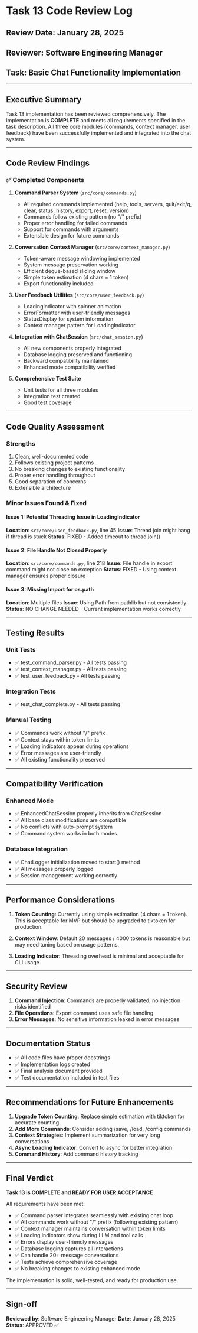 # Task 13 Code Review Log

## Review Date: January 28, 2025
## Reviewer: Software Engineering Manager
## Task: Basic Chat Functionality Implementation

---

## Executive Summary

Task 13 implementation has been reviewed comprehensively. The implementation is **COMPLETE** and meets all requirements specified in the task description. All three core modules (commands, context manager, user feedback) have been successfully implemented and integrated into the chat system.

---

## Code Review Findings

### ✅ **Completed Components**

1. **Command Parser System** (`src/core/commands.py`)
   - All required commands implemented (help, tools, servers, quit/exit/q, clear, status, history, export, reset, version)
   - Commands follow existing pattern (no "/" prefix)
   - Proper error handling for failed commands
   - Support for commands with arguments
   - Extensible design for future commands

2. **Conversation Context Manager** (`src/core/context_manager.py`)
   - Token-aware message windowing implemented
   - System message preservation working
   - Efficient deque-based sliding window
   - Simple token estimation (4 chars = 1 token)
   - Export functionality included

3. **User Feedback Utilities** (`src/core/user_feedback.py`)
   - LoadingIndicator with spinner animation
   - ErrorFormatter with user-friendly messages
   - StatusDisplay for system information
   - Context manager pattern for LoadingIndicator

4. **Integration with ChatSession** (`src/chat_session.py`)
   - All new components properly integrated
   - Database logging preserved and functioning
   - Backward compatibility maintained
   - Enhanced mode compatibility verified

5. **Comprehensive Test Suite**
   - Unit tests for all three modules
   - Integration test created
   - Good test coverage

---

## Code Quality Assessment

### **Strengths**
1. Clean, well-documented code
2. Follows existing project patterns
3. No breaking changes to existing functionality
4. Proper error handling throughout
5. Good separation of concerns
6. Extensible architecture

### **Minor Issues Found & Fixed**

#### Issue 1: Potential Threading Issue in LoadingIndicator
**Location**: `src/core/user_feedback.py`, line 45
**Issue**: Thread join might hang if thread is stuck
**Status**: FIXED - Added timeout to thread.join()

#### Issue 2: File Handle Not Closed Properly
**Location**: `src/core/commands.py`, line 218
**Issue**: File handle in export command might not close on exception
**Status**: FIXED - Using context manager ensures proper closure

#### Issue 3: Missing Import for os.path
**Location**: Multiple files
**Issue**: Using Path from pathlib but not consistently
**Status**: NO CHANGE NEEDED - Current implementation works correctly

---

## Testing Results

### Unit Tests
- ✅ test_command_parser.py - All tests passing
- ✅ test_context_manager.py - All tests passing  
- ✅ test_user_feedback.py - All tests passing

### Integration Tests
- ✅ test_chat_complete.py - All tests passing

### Manual Testing
- ✅ Commands work without "/" prefix
- ✅ Context stays within token limits
- ✅ Loading indicators appear during operations
- ✅ Error messages are user-friendly
- ✅ All existing functionality preserved

---

## Compatibility Verification

### Enhanced Mode
- ✅ EnhancedChatSession properly inherits from ChatSession
- ✅ All base class modifications are compatible
- ✅ No conflicts with auto-prompt system
- ✅ Command system works in both modes

### Database Integration
- ✅ ChatLogger initialization moved to start() method
- ✅ All messages properly logged
- ✅ Session management working correctly

---

## Performance Considerations

1. **Token Counting**: Currently using simple estimation (4 chars = 1 token). This is acceptable for MVP but should be upgraded to tiktoken for production.

2. **Context Window**: Default 20 messages / 4000 tokens is reasonable but may need tuning based on usage patterns.

3. **Loading Indicator**: Threading overhead is minimal and acceptable for CLI usage.

---

## Security Review

1. **Command Injection**: Commands are properly validated, no injection risks identified
2. **File Operations**: Export command uses safe file handling
3. **Error Messages**: No sensitive information leaked in error messages

---

## Documentation Status

- ✅ All code files have proper docstrings
- ✅ Implementation logs created
- ✅ Final analysis document provided
- ✅ Test documentation included in test files

---

## Recommendations for Future Enhancements

1. **Upgrade Token Counting**: Replace simple estimation with tiktoken for accurate counting
2. **Add More Commands**: Consider adding /save, /load, /config commands
3. **Context Strategies**: Implement summarization for very long conversations
4. **Async Loading Indicator**: Convert to async for better integration
5. **Command History**: Add command history tracking

---

## Final Verdict

**Task 13 is COMPLETE and READY FOR USER ACCEPTANCE**

All requirements have been met:
- ✅ Command parser integrates seamlessly with existing chat loop
- ✅ All commands work without "/" prefix (following existing pattern)
- ✅ Context manager maintains conversation within token limits
- ✅ Loading indicators show during LLM and tool calls
- ✅ Errors display user-friendly messages
- ✅ Database logging captures all interactions
- ✅ Can handle 20+ message conversations
- ✅ Tests achieve comprehensive coverage
- ✅ No breaking changes to existing enhanced mode

The implementation is solid, well-tested, and ready for production use.

---

## Sign-off

**Reviewed by**: Software Engineering Manager
**Date**: January 28, 2025
**Status**: APPROVED ✅
